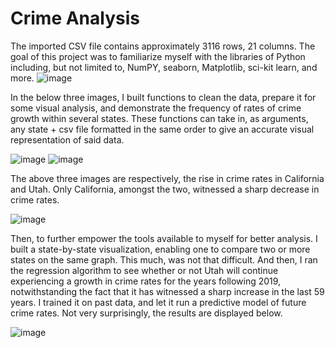 # Crime Analysis

The imported CSV file contains approximately 3116 rows, 21 columns. The goal of this project was to familiarize myself with the libraries of Python including, but not limited to, NumPY, seaborn, Matplotlib, sci-kit learn, and more.
![image](https://github.com/moonneer/crime_analysis/assets/108647944/51600b8b-01d7-4ab3-8f18-86cbfc00c4b8)

In the below three images, I built functions to clean the data, prepare it for some visual analysis, and demonstrate the frequency of rates of crime growth within several states. These functions can take in, as arguments, any state + csv file formatted in the same order to give an accurate visual representation of said data.

![image](https://github.com/moonneer/crime_analysis/assets/108647944/ffa25201-679a-4f56-985e-9cc52f11f82b)
![image](https://github.com/moonneer/crime_analysis/assets/108647944/9acc4dc9-6f56-454f-922c-de9e8bd36698)

The above three images are respectively, the rise in crime rates in California and Utah. Only California, amongst the two, witnessed a sharp decrease in crime rates.

![image](https://github.com/moonneer/crime_analysis/assets/108647944/fb7ce96f-612a-4db8-936a-5d826ce8c350)

Then, to further empower the tools available to myself for better analysis. I built a state-by-state visualization, enabling one to compare two or more states on the same graph. This much, was not that difficult.
And then, I ran the regression algorithm to see whether or not Utah will continue experiencing a growth in crime rates for the years following 2019, notwithstanding the fact that it has witnessed a sharp increase in the last 59 years. I trained it on past data, and let it run a predictive model of future crime rates. Not very surprisingly, the results are displayed below.

![image](https://github.com/moonneer/crime_analysis/assets/108647944/ea00c001-3e65-4e79-b926-0a1bdcc238d7)
